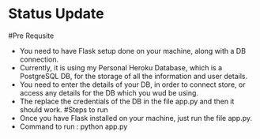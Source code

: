 # Status Update
#Pre Requsite
- You need to have Flask setup done on your machine, along with a DB connection.
- Currently, it is using my Personal Heroku Database, which is a PostgreSQL DB, for the storage of all the information and user details.
- You need to enter the details of your DB, in order to connect store, or access any details for the DB which you wud be using.
- The replace the credentials of the DB in the file app.py and then it should work.
#Steps to run
- Once you have Flask installed on your machine, just run the file app.py.
- Command to run :  python app.py


